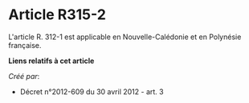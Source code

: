 # Article R315-2

L'article R. 312-1 est applicable en Nouvelle-Calédonie et en Polynésie française.

**Liens relatifs à cet article**

_Créé par_:

  - Décret n°2012-609 du 30 avril 2012 - art. 3
